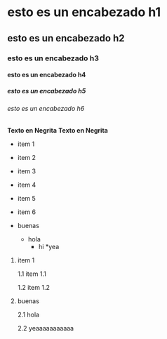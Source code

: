 # esto es un encabezado h1
## esto es un encabezado h2
### esto es un encabezado h3
#### esto es un encabezado h4
##### esto es un encabezado h5
###### esto es un encabezado h6

**Texto en Negrita**
__Texto en Negrita__

* item 1
* item 2
* item 3
* item 4
* item 5
* item 6

* buenas
  * hola
    * hi
      *yea   

1. item 1
   
   1.1 item 1.1
   
   1.2 item 1.2
   
2. buenas
   
    2.1 hola
   
    2.2 yeaaaaaaaaaaa
